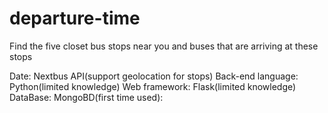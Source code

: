 # departure-time

Find the five closet bus stops near you and buses that are arriving at these stops

Date: Nextbus API(support geolocation for stops)
Back-end language: Python(limited knowledge)
Web framework: Flask(limited knowledge)
DataBase: MongoBD(first time used):

